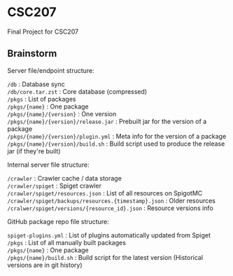 # CSC207

Final Project for CSC207

## Brainstorm

Server file/endpoint structure:

`/db` : Database sync  
`/db/core.tar.zst` : Core database (compressed)  
`/pkgs` : List of packages  
`/pkgs/{name}` : One package  
`/pkgs/{name}/{version}` : One version  
`/pkgs/{name}/{version}/release.jar` : Prebuilt jar for the version of a package  
`/pkgs/{name}/{version}/plugin.yml` : Meta info for the version of a package  
`/pkgs/{name}/{version}/build.sh` : Build script used to produce the release jar (if they're built)  

Internal server file structure:

`/crawler` : Crawler cache / data storage  
`/crawler/spiget` : Spiget crawler  
`/crawler/spiget/resources.json` : List of all resources on SpigotMC  
`/crawler/spiget/backups/resources.{timestamp}.json` : Older resources  
`/cralwer/spiget/versions/{resource_id}.json` : Resource versions info  

GitHub package repo file structure:

`spiget-plugins.yml` : List of plugins automatically updated from Spiget  
`/pkgs` : List of all manually built packages  
`/pkgs/{name}` : One package  
`/pkgs/{name}/build.sh` : Build script for the latest version (Historical versions are in git history)  
